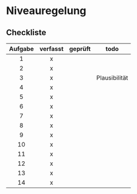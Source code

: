 # Niveauregelung

## Checkliste
| Aufgabe | verfasst | geprüft | todo |
|:-------:|:--------:|:-------:|:----:|
|  1      | x        |         |      |
|  2      | x        |         |      |
|  3      | x        |         | Plausibilität |
|  4      | x        |         |      |
|  5      | x        |         |      |
|  6      | x        |         |      |
|  7      | x        |         |      |
|  8      | x        |         |      |
|  9      | x        |         |      |
| 10      | x        |         |      |
| 11      | x        |         |      |
| 12      | x        |         |      |
| 13      | x        |         |      |
| 14      | x        |         |      |
